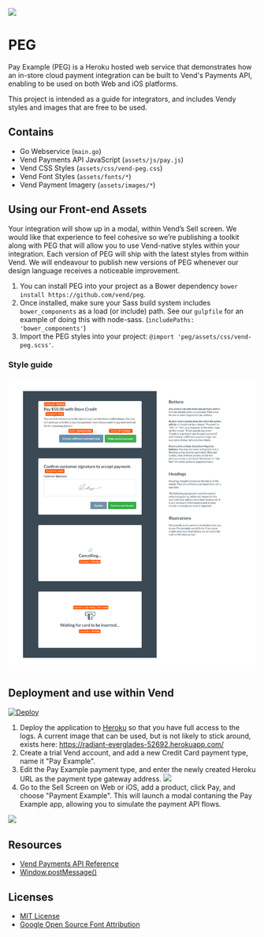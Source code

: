 ![](https://media.giphy.com/media/oM8CvBlVubezC/giphy.gif)

# PEG
Pay Example (PEG) is a Heroku hosted web service that demonstrates how an in-store cloud payment integration can be built to Vend's Payments API, enabling to be used on both Web and iOS platforms.

This project is intended as a guide for integrators, and includes Vendy styles and images that are free to be used.

## Contains
- Go Webservice (`main.go`)
- Vend Payments API JavaScript (`assets/js/pay.js`)
- Vend CSS Styles (`assets/css/vend-peg.css`)
- Vend Font Styles (`assets/fonts/*`)
- Vend Payment Imagery (`assets/images/*`)

## Using our Front-end Assets
Your integration will show up in a modal, within Vend’s Sell screen. We would like that experience to feel cohesive so we’re publishing a toolkit along with PEG that will allow you to use Vend-native styles within your integration. Each version of PEG will ship with the latest styles from within Vend. We will endeavour to publish new versions of PEG whenever our design language receives a noticeable improvement.

1. You can install PEG into your project as a Bower dependency `bower install https://github.com/vend/peg`.
2. Once installed, make sure your Sass build system includes `bower_components` as a load (or include) path. See our `gulpfile` for an example of doing this with node-sass. (`includePaths: 'bower_components'`)
3. Import the PEG styles into your project: `@import 'peg/assets/css/vend-peg.scss'`.

### Style guide
![](./vend_styles_usage_guide.png)

## Deployment and use within Vend
[![Deploy](https://www.herokucdn.com/deploy/button.png)](https://heroku.com/deploy)

1. Deploy the application to [Heroku](https://www.heroku.com/) so that you have full access to the logs. A current image that can be used, but is not likely to stick around, exists here: https://radiant-everglades-52692.herokuapp.com/
2. Create a trial Vend account, and add a new Credit Card payment type, name it "Pay Example".
3. Edit the Pay Example payment type, and enter the newly created Heroku URL as the payment type gateway address. ![](https://i.imgur.com/LhGvnZ0.png)
4. Go to the Sell Screen on Web or iOS, add a product, click Pay, and choose "Payment Example". This will launch a modal contaning the Pay Example app, allowing you to simulate the payment API flows.

![](https://i.imgur.com/mCjPDZ1.gif)

## Resources
- [Vend Payments API Reference](https://docs.vendhq.com/docs/payments-api-reference)
- [Window.postMessage()](https://developer.mozilla.org/en-US/docs/Web/API/Window/postMessage)

## Licenses
- [MIT License](https://github.com/vend/peg/blob/master/LICENSE)
- [Google Open Source Font Attribution](https://fonts.google.com/attribution)

